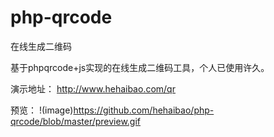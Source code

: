 # php-qrcode
在线生成二维码

基于phpqrcode+js实现的在线生成二维码工具，个人已使用许久。

演示地址： http://www.hehaibao.com/qr

预览：
!(image)https://github.com/hehaibao/php-qrcode/blob/master/preview.gif
